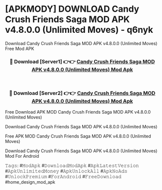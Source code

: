 # [APKMODY] DOWNLOAD Candy Crush Friends Saga MOD APK v4.8.0.0 (Unlimited Moves) - q6nyk
Download Candy Crush Friends Saga MOD APK v4.8.0.0 (Unlimited Moves) Free Mod APK

<div align="center">
<h3>🔴 Download [Server1] 👉👉 <a href="https://apk-comot.site?title=Candy_Crush_Friends_Saga_MOD_APK_v4.8.0.0_(Unlimited_Moves)">Candy Crush Friends Saga MOD APK v4.8.0.0 (Unlimited Moves) Mod Apk</a></h3><br>

<h3>🔴 Download [Server2] 👉👉 <a href="https://apk-comot.site?title=Candy_Crush_Friends_Saga_MOD_APK_v4.8.0.0_(Unlimited_Moves)">Candy Crush Friends Saga MOD APK v4.8.0.0 (Unlimited Moves) Mod Apk</a></h3>
</div>


Free Download APK MOD Candy Crush Friends Saga MOD APK v4.8.0.0 (Unlimited Moves)

Download Candy Crush Friends Saga MOD APK v4.8.0.0 (Unlimited Moves) 

Free APK MOD Candy Crush Friends Saga MOD APK v4.8.0.0 (Unlimited Moves) 

Download Candy Crush Friends Saga MOD APK v4.8.0.0 (Unlimited Moves) Mod For Android

𝚃𝚊𝚐𝚜: #𝙼𝚘𝚍𝙰𝚙𝚔 #𝙳𝚘𝚠𝚗𝚕𝚘𝚊𝚍𝙼𝚘𝚍𝙰𝚙𝚔 #𝙰𝚙𝚔𝙻𝚊𝚝𝚎𝚜𝚝𝚅𝚎𝚛𝚜𝚒𝚘𝚗 #𝙰𝚙𝚔𝚄𝚗𝚕𝚒𝚖𝚒𝚝𝚎𝚍𝙼𝚘𝚗𝚎𝚢 #𝙰𝚙𝚔𝚄𝚗𝚕𝚘𝚌𝚔𝙰𝚕𝚕 #𝙰𝚙𝚔𝙽𝚘𝙰𝚍𝚜 #𝚄𝚗𝚕𝚘𝚌𝚔𝙿𝚛𝚎𝚖𝚒𝚞𝚖 #𝙵𝚘𝚛𝙰𝚗𝚍𝚛𝚘𝚒𝚍 #𝙵𝚛𝚎𝚎𝙳𝚘𝚠𝚗𝚕𝚘𝚊𝚍 #home_design_mod_apk